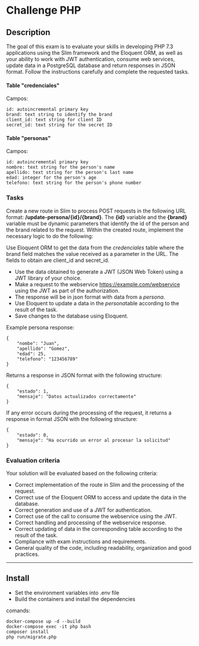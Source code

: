 # Challenge PHP


## Description

The goal of this exam is to evaluate your skills in developing PHP 7.3 applications using the
Slim framework and the Eloquent ORM, as well as your ability to work with JWT authentication, consume
web services, update data in a PostgreSQL database and return responses in JSON format.
Follow the instructions carefully and complete the requested tasks.

#### Table "credenciales"

Campos:

    id: autoincremental primary key
    brand: text string to identify the brand
    client_id: text string for client ID
    secret_id: text string for the secret ID


#### Table "personas"

Campos:

    id: autoincremental primary key
    nombre: text string for the person's name
    apellido: text string for the person's last name
    edad: integer for the person's age
    telefono: text string for the person's phone number

### Tasks

Create a new route in Slim to process POST requests in the following URL format: **/update-persona/{id}/{brand}**. The **{id}** variable and the **{brand}** variable must be dynamic parameters that identify the id of the person and the brand related to the request. Within the created route, implement the necessary logic to do the following:

Use Eloquent ORM to get the data from the *credenciales* table where the brand field
matches the value received as a parameter in the URL. The fields to obtain are client_id
and secret_id.
- Use the data obtained to generate a JWT (JSON Web Token) using a JWT library
of your choice.
- Make a request to the webservice https://example.com/webservice using the JWT as
part of the authorization.
- The response will be in json format with data from a *persona*. 
- Use Eloquent to update a data in the *persona*table according to the result
of the task.
- Save changes to the database using Eloquent.

Example persona response:

    { 
        "nombe": "Juan", 
        "apellido": "Gomez", 
        "edad": 25,
        "telefono": "123456789" 
    }


Returns a response in JSON format with the following structure:

    {
	    "estado": 1,
	    "mensaje": "Datos actualizados correctamente"
    }

If any error occurs during the processing of the request, it returns a response in format JSON with the following structure:

    {
    	"estado": 0, 
    	"mensaje": "Ha ocurrido un error al procesar la solicitud" 
    }


### Evaluation criteria

Your solution will be evaluated based on the following criteria:

- Correct implementation of the route in Slim and the processing of the request.
- Correct use of the Eloquent ORM to access and update the data in the database.
- Correct generation and use of a JWT for authentication.
- Correct use of the call to consume the webservice using the JWT.
- Correct handling and processing of the webservice response.
- Correct updating of data in the corresponding table according to the result of the task.
- Compliance with exam instructions and requirements.
- General quality of the code, including readability, organization and good practices.


<hr>

## Install

- Set the environment variables into .env file
- Build the containers and install the dependencies

comands:

    docker-compose up -d --build
    docker-compose exec -it php bash
    composer install
    php run/migrate.php


